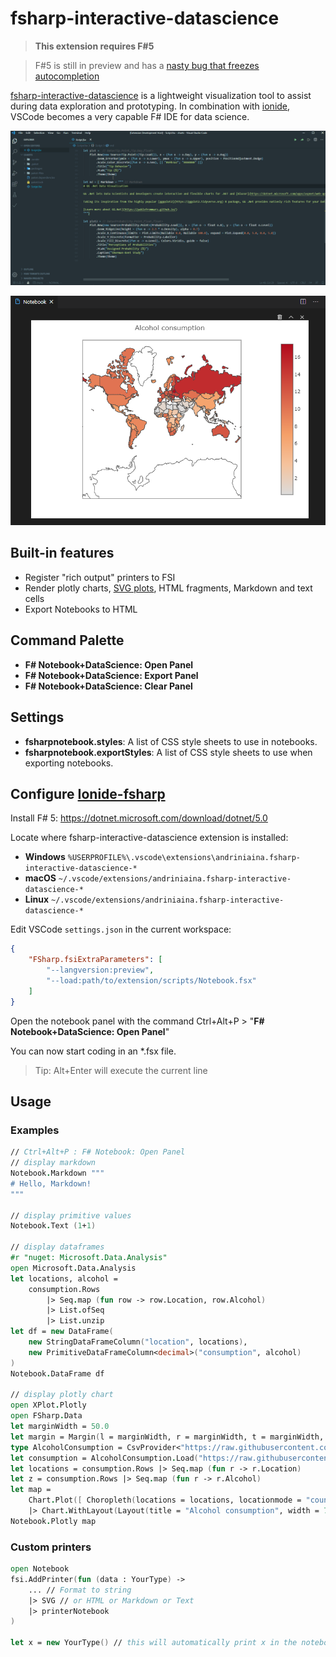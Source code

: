 # fsharp-interactive-datascience

> **This extension requires F#5**

> F#5 is still in preview and has a [nasty bug that freezes autocompletion](https://github.com/dotnet/fsharp/issues/8757)

[fsharp-interactive-datascience](https://marketplace.visualstudio.com/items?itemName=andriniaina.fsharp-interactive-datascience) is a lightweight visualization tool to assist during data exploration and prototyping. In combination with [ionide](https://ionide.io), VSCode becomes a very capable F# IDE for data science.

![demo](demo.gif)

![map](demo2.png)

## Built-in features

* Register "rich output" printers to FSI
* Render plotly charts, [SVG plots](https://pablofrommars.github.io), HTML fragments, Markdown and text cells
* Export Notebooks to HTML


## Command Palette

* **F# Notebook+DataScience: Open Panel**
* **F# Notebook+DataScience: Export Panel**
* **F# Notebook+DataScience: Clear Panel**

## Settings

* **fsharpnotebook.styles**: A list of CSS style sheets to use in notebooks.
* **fsharpnotebook.exportStyles**: A list of CSS style sheets to use when exporting notebooks.


## Configure [Ionide-fsharp](https://marketplace.visualstudio.com/items?itemName=Ionide.Ionide-fsharp)
Install F# 5: https://dotnet.microsoft.com/download/dotnet/5.0

Locate where fsharp-interactive-datascience extension is installed:
* **Windows** ```%USERPROFILE%\.vscode\extensions\andriniaina.fsharp-interactive-datascience-*```
* **macOS** ```~/.vscode/extensions/andriniaina.fsharp-interactive-datascience-*```
* **Linux** ```~/.vscode/extensions/andriniaina.fsharp-interactive-datascience-*```

Edit VSCode ```settings.json``` in the current workspace:

```json
{
    "FSharp.fsiExtraParameters": [
        "--langversion:preview",
        "--load:path/to/extension/scripts/Notebook.fsx"
    ]
}
```

Open the notebook panel with the command Ctrl+Alt+P > "**F# Notebook+DataScience: Open Panel**"

You can now start coding in an *.fsx file.
> Tip: Alt+Enter will execute the current line

## Usage

### Examples

```fsharp
// Ctrl+Alt+P : F# Notebook: Open Panel
// display markdown
Notebook.Markdown """
# Hello, Markdown!
"""

// display primitive values
Notebook.Text (1+1)

// display dataframes
#r "nuget: Microsoft.Data.Analysis"
open Microsoft.Data.Analysis
let locations, alcohol =
    consumption.Rows
        |> Seq.map (fun row -> row.Location, row.Alcohol)
        |> List.ofSeq
        |> List.unzip
let df = new DataFrame(
    new StringDataFrameColumn("location", locations),
    new PrimitiveDataFrameColumn<decimal>("consumption", alcohol)
)
Notebook.DataFrame df

// display plotly chart
open XPlot.Plotly
open FSharp.Data
let marginWidth = 50.0
let margin = Margin(l = marginWidth, r = marginWidth, t = marginWidth, b = marginWidth)
type AlcoholConsumption = CsvProvider<"https://raw.githubusercontent.com/plotly/datasets/master/2010_alcohol_consumption_by_country.csv">
let consumption = AlcoholConsumption.Load("https://raw.githubusercontent.com/plotly/datasets/master/2010_alcohol_consumption_by_country.csv")
let locations = consumption.Rows |> Seq.map (fun r -> r.Location)
let z = consumption.Rows |> Seq.map (fun r -> r.Alcohol)
let map =
    Chart.Plot([ Choropleth(locations = locations, locationmode = "country names", z = z, autocolorscale = true) ])
    |> Chart.WithLayout(Layout(title = "Alcohol consumption", width = 700.0, margin = margin, geo = Geo(projection = Projection(``type`` = "mercator"))))
Notebook.Plotly map
```

### Custom printers

```fsharp
open Notebook
fsi.AddPrinter(fun (data : YourType) ->
    ... // Format to string
    |> SVG // or HTML or Markdown or Text
    |> printerNotebook
)

let x = new YourType() // this will automatically print x in the notebook panel
```
